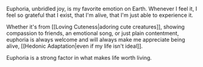 Euphoria, unbridled joy, is my favorite emotion on Earth. Whenever I feel it, I feel so grateful that I exist, that I'm alive, that I'm just able to experience it.

Whether it's from [[Loving Cuteness|adoring cute creatures]], showing compassion to friends, an emotional song, or just plain contentment, euphoria is always welcome and will always make me appreciate being alive, [[Hedonic Adaptation|even if my life isn't ideal]].

Euphoria is a strong factor in what makes life worth living.